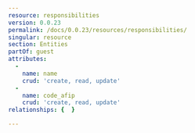 ```yaml
---
resource: responsibilities
version: 0.0.23
permalink: /docs/0.0.23/resources/responsibilities/
singular: resource
section: Entities
partOf: guest
attributes:
  -
    name: name
    crud: 'create, read, update'
  -
    name: code_afip
    crud: 'create, read, update'
relationships: {  }

---
```

